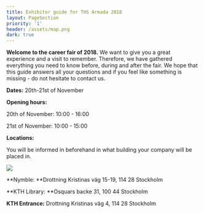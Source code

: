 ```yaml
---
title: Exhibitor guide for THS Armada 2018
layout: PageSection
priority: '1'
header: /assets/map.png
dark: true
---
```

**Welcome to the career fair of 2018.** We want to give you a great experience and a visit to remember. Therefore, we have gathered everything you need to know before, during and after the fair. We hope that this guide answers all your questions and if you feel like something is missing - do not hesitate to contact us. 

**Dates:** 20th-21st of November

**Opening hours:** 

20th of November: 10:00 - 16:00

21st of November: 10:00 - 15:00 

**Locations:** 

You will be informed in beforehand in what building your company will be placed in.

![](/assets/map.png)

**Nymble: **Drottning Kristinas väg 15-19, 114 28 Stockholm

**KTH Library: **Osquars backe 31, 100 44 Stockholm 

**KTH Entrance:** Drottning Kristinas väg 4, 114 28 Stockholm
